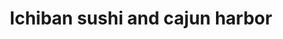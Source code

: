 ---
layout: place
title: "Ichiban sushi and cajun harbor"
permalink: /new-york/far-rockaway/ichiban-sushi-and-cajun-harbor.html
stateAbbr: NY
stateName: New York
cityName: Far Rockaway
seo:
  name: "Ichiban sushi and cajun harbor"
  type: Restaurant
  links: null
description: "Ichiban sushi and cajun harbor serves delicious sushi in Far Rockaway, New York. Try fresh Japanese dishes for a great dining experience. "
place_id: ChIJ0XgEcNlpwokR4mebsuU2sQ0
photos:
  - name: >-
      places/ChIJ0XgEcNlpwokR4mebsuU2sQ0/photos/AeeoHcKIkAaqrHI_id2JjYpdiSGHod4iXaW8RGkYIycCL-4FtKDOssrg6yuby2cYXcvPfxCnRrgHGx_WV-fc4wxBgOq8TGa2zjLxrvG1moaF6a-JB2ZMkdPt2h_hvo_SRBtADVTNFmIGUy9qv0Pze0HCaTDSoIeZnsH6OSaiyXj27aEZmTVAjCj0y7Kzo595x1N4sxS2uHXHq-ORydgrme9MGdDqbamu-wejYZbUzByYWK_cMFfo2v9QI5KEFm_5iAy38tK7f8RQ5KX7MFClbGsb-uHGf6etQ7JYT0qPOoQhu7lnzA
    widthPx: 1284
    heightPx: 1284
    authorAttributions:
      - displayName: Ichiban sushi and cajun harbor
        uri: https://maps.google.com/maps/contrib/117842266127125548321
        photoUri: >-
          https://lh3.googleusercontent.com/a-/ALV-UjWS59_GE6V6JdUvYdYMHZwAFNZ1sJFbOaDJQBJ1PCTenEngV78=s100-p-k-no-mo
    flagContentUri: >-
      https://www.google.com/local/imagery/report/?cb_client=maps_api_places.places_api&image_key=!1e10!2sAF1QipMbZpUIVRkphXVGzNHjHgBRzrNmkDWJbU2RVeqI&hl=en-US
    googleMapsUri: >-
      https://www.google.com/maps/place//data=!3m4!1e2!3m2!1sAF1QipMbZpUIVRkphXVGzNHjHgBRzrNmkDWJbU2RVeqI!2e10!4m2!3m1!1s0x89c269d9700478d1:0xdb136e5b29b67e2
  - name: >-
      places/ChIJ0XgEcNlpwokR4mebsuU2sQ0/photos/AeeoHcJZuUCuXEEg9kcZnBdFg-WSmM_9fAOu5HahQUp7QzuqkrMRDxAqvJDDKF14Hv7lRbJOIWwZnu_LdS4awfSHfLptgOuwjS58vRV5DYJuX_0V0_rM-_iRvaogeBkzcD01Jxk4XFxWOyzlYkbblOEJwTev67ehQne0mnjYhkAEKs8bkcA3ISGBVNmePXP-R9S072r9DKLvOUbPsrkBblzcnwUbxY3_mRoLThKbVBjLdUNsqrdOaKFVSzcre9xINUaMveExNzfWX4adU8oR_8ulkgDKGYEWVXYr4092JvgDzc6vwZzFLah8Iv4J_5XjX9V-KClhXC8aZD3tOklyRbiJRMSSjgsHh_XVk-PrqrTLbNWLvxWX9-TBlOv3mFPgihGhfMMFjWURqoVK3iA1QWzj8sU9MRfDsc5KYZzo5OnQVbZjyg
    widthPx: 1284
    heightPx: 1350
    authorAttributions:
      - displayName: Steven
        uri: https://maps.google.com/maps/contrib/114206462064059752814
        photoUri: >-
          https://lh3.googleusercontent.com/a/ACg8ocJ-USrLgXOXErv2WDNxlm4Jdv3dzqYMGWDecPQ8H7eweka5SA=s100-p-k-no-mo
    flagContentUri: >-
      https://www.google.com/local/imagery/report/?cb_client=maps_api_places.places_api&image_key=!1e10!2sCIHM0ogKEICAgID9zPr9EQ&hl=en-US
    googleMapsUri: >-
      https://www.google.com/maps/place//data=!3m4!1e2!3m2!1sCIHM0ogKEICAgID9zPr9EQ!2e10!4m2!3m1!1s0x89c269d9700478d1:0xdb136e5b29b67e2
  - name: >-
      places/ChIJ0XgEcNlpwokR4mebsuU2sQ0/photos/AeeoHcI1O8IljSZq_gyezEjWCHOJGbGHTvCwgjwZSEkP-4wr2r9Jj-IYfRP_E7HvqlbSBAnLWbipaIkPoCN0C-lXUt7aiy5Q5pL9Qmb_jRGXuN8Vu-1HGxwJ88VbNREO6ZtLMwO9v92aP-Xkg-_x8RMVqHoPVC6-fXIMNC3QNmdKLqLlZ-qUjqDPErSFlrg13BFcUbwFgWIPhE4I4jUxwVBuDeauiTs4wILCrhT3GQWTTYBMuSlC7uNCEqgn5o0ZiTf44lVhocYaNTp2fB9T36V9F2bmUxNuW_J1P__OZnyhZeHKI4UQbKNSKI7WQIkecz9_6ZIInUEOX8FnhVT58QY8NEmB1iNKruL3ndf7Hyi4PMGaaC0kTEkKOeHAsYGE3CqtEp5MDYPFClfpYIo7nRWscuFU8IC8qgJpD93EriBSW7A3iusx
    widthPx: 2188
    heightPx: 3111
    authorAttributions:
      - displayName: Anthony Deleon
        uri: https://maps.google.com/maps/contrib/115453605428043194450
        photoUri: >-
          https://lh3.googleusercontent.com/a-/ALV-UjVoaEQUkeJSA0vpcpfBWE2ziFk7qxzc75G1t6FqpzFcYmZ8UmJi1w=s100-p-k-no-mo
    flagContentUri: >-
      https://www.google.com/local/imagery/report/?cb_client=maps_api_places.places_api&image_key=!1e10!2sCIHM0ogKEICAgIDrmuz8vAE&hl=en-US
    googleMapsUri: >-
      https://www.google.com/maps/place//data=!3m4!1e2!3m2!1sCIHM0ogKEICAgIDrmuz8vAE!2e10!4m2!3m1!1s0x89c269d9700478d1:0xdb136e5b29b67e2
  - name: >-
      places/ChIJ0XgEcNlpwokR4mebsuU2sQ0/photos/AeeoHcImEWQRVp1x626IZc-l4UjFoxH1R2TpkLTwV3vi-V2Zph96x2ewRca6yqnazF5xXwUaTKTaFUgzsPowICsw--uRkLKBULQAg-g_Plxv9jfIW55wQxD-YMFmpd1HCNpKp3JnLpTxeOQlMhYjR9L1raZNTIUI8G4-V6sX0qatKd3zNGhFjwYEiX2p7FbSbI6M-BA7l6LnPpWR9X2P9eGuzVrskiSkwBz1h8aVb8SisLTDZ0ya18lE_bKcr9WRl45Q4Ety-x-C0j0AhRzHCicT-qosDkC-xFUgJ0Cecg1EROVicf_gZ6hKb26kEzd7SrJFQlf47dK-ozueEURwsJ0LSq6inVg5wlfEz4_0PGC-XtDHZVdkSUu-OIFJgKvQ3ToLPhv4H0HjqWnHjjc1GBdHEVG7JHvwvJQ3c3kzLIpyK1LYCsX_
    widthPx: 1288
    heightPx: 1257
    authorAttributions:
      - displayName: Steven Deleon
        uri: https://maps.google.com/maps/contrib/110616936908027788215
        photoUri: >-
          https://lh3.googleusercontent.com/a/ACg8ocJU8iWQBOU2zaeGH2oUF70JwXmqcvpWumxox7pP9nb5X24Drg=s100-p-k-no-mo
    flagContentUri: >-
      https://www.google.com/local/imagery/report/?cb_client=maps_api_places.places_api&image_key=!1e10!2sCIHM0ogKEICAgICFs4DpwgE&hl=en-US
    googleMapsUri: >-
      https://www.google.com/maps/place//data=!3m4!1e2!3m2!1sCIHM0ogKEICAgICFs4DpwgE!2e10!4m2!3m1!1s0x89c269d9700478d1:0xdb136e5b29b67e2
  - name: >-
      places/ChIJ0XgEcNlpwokR4mebsuU2sQ0/photos/AeeoHcI0_LyO9-IWggJs1Kqtnk5Uc7MfRLmojt64-oC8l_E7Cu6cS-XEgAp2wSglt2cNcLrnF3GNKh17oMawAmDP1xKIadGA5mc0bzz3qL1DhL0uXeReq3BkHLvpkgOWWMBVejssVQ-QW4lrLxi1dtwGYRNuu23jrwkQt1SCqY8n0FdAUYB_-VRT85cFiMV4Q9dH1vz6j40Xiv_7J9N9t-u3yao7bI-rZ7xRBglSNQdShN8Y4VHx-N6NOOF3gJK0o3aetC7m3w15h2b0BMPmOogvE38OjgFCGJjNNvAqd79Ns0zGWQ0Il_FH25OY4LzYrtn3zKozWAM1H4rni5pyIN6Obx9trtUE10bBzCt2z1HBE-01YKPEdsFLiuQQIZ4OGUgb_tIWApLH4XwjiR9oSm-OBATBkQ56UZHBuztJj7i2lJAjSMzd
    widthPx: 1284
    heightPx: 1390
    authorAttributions:
      - displayName: Steven
        uri: https://maps.google.com/maps/contrib/114206462064059752814
        photoUri: >-
          https://lh3.googleusercontent.com/a/ACg8ocJ-USrLgXOXErv2WDNxlm4Jdv3dzqYMGWDecPQ8H7eweka5SA=s100-p-k-no-mo
    flagContentUri: >-
      https://www.google.com/local/imagery/report/?cb_client=maps_api_places.places_api&image_key=!1e10!2sCIHM0ogKEICAgID9zPr9kQE&hl=en-US
    googleMapsUri: >-
      https://www.google.com/maps/place//data=!3m4!1e2!3m2!1sCIHM0ogKEICAgID9zPr9kQE!2e10!4m2!3m1!1s0x89c269d9700478d1:0xdb136e5b29b67e2
  - name: >-
      places/ChIJ0XgEcNlpwokR4mebsuU2sQ0/photos/AeeoHcIyEylbGn_3HhfH0pW0mMuUeU-zLazNoCMuKC4IP3xBDBXx-rMe9ZTgS766HN6PmhJ2zrS7ik-w2dHXKq2Iyh3GP3bme2YQlWiValyESC2IBbCCzlb5JKpXQmq-z1Jr6Rkg4ipETJNoHXFbEdCZWZJBoy5y1aGkcl6y5tVf8gidL5b8sQ1c1Sfn7UjCkdqrgluhl2zkqZrIc7i1TbqXtWfeCuEv0Q6qPgEnIzWXz7zJYKxVFw6MNh3s0gT_mXDiz_0UiLD2DWMkrdjZq9qFqLIvMiSZ8Cxe1iUnZhZMgL3kF2tabeKP8jMK280qTmICg7mwX24WFbjDen0x-U9GZK4Bn07nczujzFz4ocXcTOhvXYa_R8cF2U9Y9uVSltpfZAr5S7vvxPf9yyeydyecGz5wCbYEPKuqwgl11YqIQtj_NQ
    widthPx: 3024
    heightPx: 4032
    authorAttributions:
      - displayName: Itsmenana_98 :}
        uri: https://maps.google.com/maps/contrib/103442221536446062425
        photoUri: >-
          https://lh3.googleusercontent.com/a-/ALV-UjXxPifWPcXYFuARjv9TQ1tghu7Y32PY1Glg-W06z64Woc2dc0c=s100-p-k-no-mo
    flagContentUri: >-
      https://www.google.com/local/imagery/report/?cb_client=maps_api_places.places_api&image_key=!1e10!2sCIHM0ogKEICAgIDaqu6LeQ&hl=en-US
    googleMapsUri: >-
      https://www.google.com/maps/place//data=!3m4!1e2!3m2!1sCIHM0ogKEICAgIDaqu6LeQ!2e10!4m2!3m1!1s0x89c269d9700478d1:0xdb136e5b29b67e2
  - name: >-
      places/ChIJ0XgEcNlpwokR4mebsuU2sQ0/photos/AeeoHcJSOSMVkpLFDspJzl3tO1LE-t2HuH_v_NJEkGA-7uy6arxqpo9Y39kLZbfVBfHerxXfuwJNkl0iNSwYHbn8UsC6Kc1qhe-Q_1wvqLBR31ACtwUop-Nx2bzXyFF9dwVAYknyULwM4vwoeQ7kCEWJE04TMwCMyIcFo6a4zR6EbBx4WtIPcUHO5bnB4C-N-7TEQcYA49mrLtIRHemxBBthvH3UrY93pKJH65yhO5VBRPORzQ94Nr4c3edm5u-4zi17fUhnEva9_a562bxMK4gWIlEbY7FcggW2ELICah5dCyO_NLU1m5TZGJ4oseYjsDzeKE-LpBih7VrIJjnlEDKsSCj6W7zP5eRixteL1THZX1nlAEwljdqQK2-Zih5Doi02YV_dWx6JDj1fzLRFi3yzgqzm8OhXf3_o9GPuJ80tslM
    widthPx: 4800
    heightPx: 1942
    authorAttributions:
      - displayName: DragonRider
        uri: https://maps.google.com/maps/contrib/102501879602045340191
        photoUri: >-
          https://lh3.googleusercontent.com/a-/ALV-UjXbrTLdCqb-SBMOX-Q0szSsf6cQvRwbU5KkSE01ClCOystJ3Ihf=s100-p-k-no-mo
    flagContentUri: >-
      https://www.google.com/local/imagery/report/?cb_client=maps_api_places.places_api&image_key=!1e10!2sCIHM0ogKEICAgIDLi5WqMA&hl=en-US
    googleMapsUri: >-
      https://www.google.com/maps/place//data=!3m4!1e2!3m2!1sCIHM0ogKEICAgIDLi5WqMA!2e10!4m2!3m1!1s0x89c269d9700478d1:0xdb136e5b29b67e2
  - name: >-
      places/ChIJ0XgEcNlpwokR4mebsuU2sQ0/photos/AeeoHcJJ6XVgCl4j3yKHrj71l1yWiXCjAL7Yl7gBm_5kjjdrMFEFeF3O93WLx1QsF2bUtG2yu4H_9wMvqKjtD4T_RNCvr3yCaOYfSf_t_gckImkasKly1WcUgftORMnNsXcD53lXNN608_sjqILU-d16d7Bl7w8lHxUGruKylcH11Eq6rwxRYVdVQ_epgQjPC2VLAn7Ilugpvlj5hokU7BMH4-UdhZ2c5OUbNCIWAmb0HKGxgeW-LKbrFBK58eQ9O5VhmvpPF6LxI2BDDK2mfwfFjjot-J6SS3UuIkwy7AUOE9icMzPbeHLOffV0HEHbySjw7RCGZQHWvTMIIRGjuQsPaCNOglgU6GrLoU_fucoS7gINWGZDrhpUaejsV2Ftagui-Apge4uL7yfE8DdBn3XGo2gps3uXSYGmpv5RTLS_y2HZjg
    widthPx: 3024
    heightPx: 4032
    authorAttributions:
      - displayName: Arry C
        uri: https://maps.google.com/maps/contrib/109414740236560915763
        photoUri: >-
          https://lh3.googleusercontent.com/a-/ALV-UjWMyO_B_R7q4X_jexrETAAo_1vJ5dVwOpG35s-Xzpl5zbKQ6t_dKA=s100-p-k-no-mo
    flagContentUri: >-
      https://www.google.com/local/imagery/report/?cb_client=maps_api_places.places_api&image_key=!1e10!2sCIHM0ogKEICAgIDykZH-XQ&hl=en-US
    googleMapsUri: >-
      https://www.google.com/maps/place//data=!3m4!1e2!3m2!1sCIHM0ogKEICAgIDykZH-XQ!2e10!4m2!3m1!1s0x89c269d9700478d1:0xdb136e5b29b67e2
  - name: >-
      places/ChIJ0XgEcNlpwokR4mebsuU2sQ0/photos/AeeoHcJJOxHkfPqa6KvG1QSLd8KfHxATElDRygioD0FzLYUitvbuZuAZ_TYSkU5wD6lYg818amonz_J1eaDKD9Ik8L7SqVgl5hlT3YEqP3JqdQyFdICSQqea9CZJxaYzv9PcmgeEJdp3J1cJFGe_mH8X0Lb97mCkLlZOH_xBkqKpJ2Xdf4r7vJOM2CqS6yJeu1wNpW1FoUG7eBRUNcpD9fH2t_edtGYmJyELB6YwSRHbgP7PEycepOJW0yChANstJmZ2CxX59MeZIuVIhRRXxIyJGclcWZ2bTxwdSUS8a7az8bwM23hNrz7WpFU7uUJFklh1g1yvZC9XeGjH0gkQmEA4v4DDZyiKwmJ7Y1decNh4XDq7RJ4kVQ9qJUMryT6TN83XWGT1WzaiQCcMFp4u2ZzToAkUZLUnwV5SdIP-X8mmEPQ
    widthPx: 3024
    heightPx: 4032
    authorAttributions:
      - displayName: Vicky Wong
        uri: https://maps.google.com/maps/contrib/101684806288105976385
        photoUri: >-
          https://lh3.googleusercontent.com/a/ACg8ocL6F3Ti0nWtxCfzO4zphLNf3GM-gd6alRZzpxmEnNgozYUvYQ=s100-p-k-no-mo
    flagContentUri: >-
      https://www.google.com/local/imagery/report/?cb_client=maps_api_places.places_api&image_key=!1e10!2sCIHM0ogKEICAgIDG-PyEHg&hl=en-US
    googleMapsUri: >-
      https://www.google.com/maps/place//data=!3m4!1e2!3m2!1sCIHM0ogKEICAgIDG-PyEHg!2e10!4m2!3m1!1s0x89c269d9700478d1:0xdb136e5b29b67e2
  - name: >-
      places/ChIJ0XgEcNlpwokR4mebsuU2sQ0/photos/AeeoHcKQgjcK5FCBrunDQeO2j9Qd9Q1xXbY55TObNe2p3cGDDtkofN-T2ZnWB7FXz1HcOwxShP7Qb_m0mXCYb3DsBVDLcmEAM2r7twVsT7-lNcfD_HI_w2lsdwwqSW2JjM8ZZ9vGyx12zRGvymdWh-6pQylv3-1NxCFW_9cPatzLhm8zVGrtkTqLUSw-xRPwnsvAA2Bhw_eX3dHHi52kwvpCgD8LAin1RQ0SRGOejWBpWNeJ3u8hZRUzWuNLZUjRaBxSvfCtevc7ZIsu82-H5H2_GldOJ5jyneV6f2uyZRmJrZCuXu5jZd7_ZdaVVnw7-rNK50hcS85d65VP2IzTCGvXsbwKMQp7RuXqcozLIGaKgsZkuC8pHOPO3JAbIKSCPOWfHED68gqUYjZ_UrXKorOU_MTTcFfPFhJkrwgDWtKbg8kwXXE
    widthPx: 1198
    heightPx: 1052
    authorAttributions:
      - displayName: Ashley Huang
        uri: https://maps.google.com/maps/contrib/109497445901497991446
        photoUri: >-
          https://lh3.googleusercontent.com/a/ACg8ocKn-pSxmHKWBbFprhOVT8B_ULJtHSK8_evmTB5VDbb-ByXsAQ=s100-p-k-no-mo
    flagContentUri: >-
      https://www.google.com/local/imagery/report/?cb_client=maps_api_places.places_api&image_key=!1e10!2sCIHM0ogKEICAgIDju5fNtAE&hl=en-US
    googleMapsUri: >-
      https://www.google.com/maps/place//data=!3m4!1e2!3m2!1sCIHM0ogKEICAgIDju5fNtAE!2e10!4m2!3m1!1s0x89c269d9700478d1:0xdb136e5b29b67e2
address: '233 Beach 20th St #A, Far Rockaway, NY 11691, USA'
street: '233 Beach 20th St #A'
city: Far Rockaway
state: NY
zip: '11691'
country: USA
neighborhood: Far Rockaway
latitude: '40.596485'
longitude: '-73.754454'
accessibility_options:
  wheelchairAccessibleEntrance: true
  wheelchairAccessibleRestroom: false
  wheelchairAccessibleSeating: true
business_status: OPERATIONAL
name: Ichiban sushi and cajun harbor
google_maps_links:
  directionsUri: >-
    https://www.google.com/maps/dir//''/data=!4m7!4m6!1m1!4e2!1m2!1m1!1s0x89c269d9700478d1:0xdb136e5b29b67e2!3e0
  placeUri: https://maps.google.com/?cid=986630153542789090
  writeAReviewUri: >-
    https://www.google.com/maps/place//data=!4m3!3m2!1s0x89c269d9700478d1:0xdb136e5b29b67e2!12e1
  reviewsUri: >-
    https://www.google.com/maps/place//data=!4m4!3m3!1s0x89c269d9700478d1:0xdb136e5b29b67e2!9m1!1b1
  photosUri: >-
    https://www.google.com/maps/place//data=!4m3!3m2!1s0x89c269d9700478d1:0xdb136e5b29b67e2!10e5
primary_type: Seafood Restaurant
opening_hours:
  regular: null
  current: null
secondary_opening_hours:
  regular:
    weekdayDescriptions: null
    type: null
  current:
    weekdayDescriptions: null
    type: null
phone: null
price_level: null
price_range: null
rating: null
rating_count: 0
website: null
reviews: null
parking_options: null
payment_options: null
allow_dogs: null
curbside_pickup: null
delivery: null
dine_in: null
good_for_children: null
good_for_groups: null
good_for_sports: null
live_music: null
menu_for_children: null
outdoor_seating: null
reservable: null
restroom: null
serves_beer: null
serves_breakfast: null
serves_brunch: null
serves_cocktails: null
serves_coffee: null
serves_dinner: null
serves_dessert: null
serves_lunch: null
serves_vegetarian_food: null
serves_wine: null
takeout: null
update_category: essentials
summary: null

---